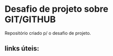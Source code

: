 # Desafio de projeto sobre GIT/GITHUB
  Repositório criado p/ o desafio de projeto.
  
## links úteis:
